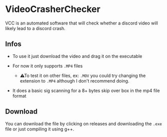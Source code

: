 # VideoCrasherChecker
VCC is an automated software that will check whether a discord video will likely lead to a discord crash.

## Infos
- To use it just download the video and drag it on the executable

- For now it only supports `.MP4` files
  - ⚠To test it on other files, ex: `.MOV` you could try changing the extension to `.MP4` although I don't recommend doing.
- It does a basic sig scanning for a 8+ bytes skip over box in the mp4 file format

## Download
You can download the file by clicking on releases and downloading the `.exe` file or just compiling it using g++.
